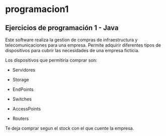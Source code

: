 # programacion1
## Ejercicios de programación 1 - Java

Este software realiza la gestion de compras de infraestructura y telecomunicaciones para una empresa.
Permite adquirir diferentes tipos de dispositivos para cubrir las necesidades de una empresa ficticia.

Los dispositivos que permitiría comprar son:
- Servidores
- Storage
- EndPoints

- Switches
- AccessPoints
- Routers

Te deja comprar segun el stock con el que cuente la empresa.

